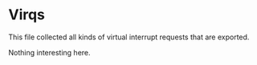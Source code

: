 # Virqs

This file collected all kinds of virtual interrupt requests that are exported.

Nothing interesting here.